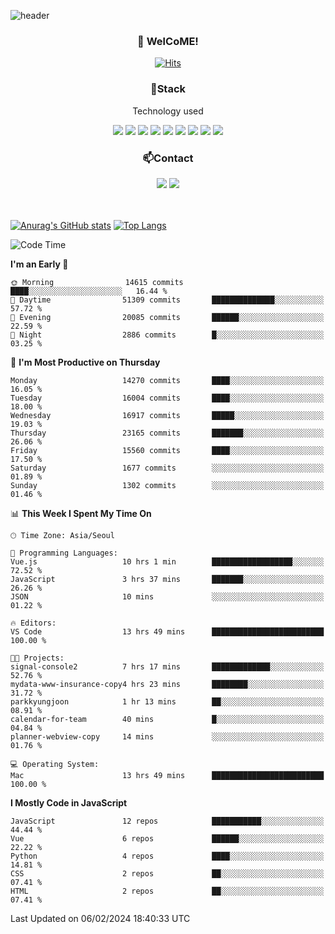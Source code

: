 ![header](https://capsule-render.vercel.app/api?type=waving&color=gradient&height=200&text=Kyungjoon&fontAlign=70&fontAlignY=40&animation=twinkling)

<h3 align="center">👋 WelCoME!</h3>

<div align=center>
  
[![Hits](https://hits.seeyoufarm.com/api/count/incr/badge.svg?url=https%3A%2F%2Fgithub.com%2Fuvula6921&count_bg=%2322BAC9&title_bg=%23827F7F&icon=iconify.svg&icon_color=%2325A27F&title=visits&edge_flat=false)](https://hits.seeyoufarm.com)
  
</div>
<h3 align="center">📌Stack</h3>
<p align="center">Technology used</p>
<div align="center"><img src="https://img.shields.io/badge/HTML5-E34F26?style=flat-square&logo=HTML5&logoColor=white"></img> <img src="https://img.shields.io/badge/CSS3-0A84FF?style=flat-square&logo=CSS3&logoColor=white"></img> <img src="https://img.shields.io/badge/JavaScript-FFCD11?style=flat-square&logo=JavaScript&logoColor=white"></img> <img src="https://img.shields.io/badge/React-00BCF6?style=flat-square&logo=React&logoColor=white"></img> <img src="https://img.shields.io/badge/jQuery-3655FF?style=flat-square&logo=jQuery&logoColor=white"></img> <img src="https://img.shields.io/badge/Ruby-E0115F?style=flat-square&logo=Ruby&logoColor=white"></img> <img src="https://img.shields.io/badge/Python-4B8BBE?style=flat-square&logo=Python&logoColor=white"></img> <img src="https://img.shields.io/badge/Vue-4FC08D?style=flat-square&logo=Vue.js&logoColor=white"></img> <img src="https://img.shields.io/badge/Nuxt-00DC82?style=flat-square&logo=Nuxt.js&logoColor=white"></img></div>

<h3 align="center">📫Contact</h3>
<div align="center"><a href="https://velog.io/@uvula6921/"><img src="https://img.shields.io/badge/Blog-20c997?style=flat-square&logo=V&logoColor=white"/></a> <a href="pkj6921@gmail.com"><img src="https://img.shields.io/badge/Gmail-EA4335?style=flat-square&logo=Gmail&logoColor=white"/></a></div>
<br>
<br>

[![Anurag's GitHub stats](https://github-readme-stats.vercel.app/api?username=uvula6921&hide=stars,issues&show_icons=true&count_private=true&theme=tokyonight)](https://github.com/anuraghazra/github-readme-stats)
[![Top Langs](https://github-readme-stats.vercel.app/api/top-langs/?username=uvula6921&hide=css,jupyter%20notebook,html&exclude_repo=uvula6921,uvula6921.github.io&layout=compact&langs_count=8)](https://github.com/anuraghazra/github-readme-stats)

<!--START_SECTION:waka-->
![Code Time](http://img.shields.io/badge/Code%20Time-2%2C064%20hrs%2027%20mins-blue)

**I'm an Early 🐤** 

```text
🌞 Morning                14615 commits       ████░░░░░░░░░░░░░░░░░░░░░   16.44 % 
🌆 Daytime                51309 commits       ██████████████░░░░░░░░░░░   57.72 % 
🌃 Evening                20085 commits       ██████░░░░░░░░░░░░░░░░░░░   22.59 % 
🌙 Night                  2886 commits        █░░░░░░░░░░░░░░░░░░░░░░░░   03.25 % 
```
📅 **I'm Most Productive on Thursday** 

```text
Monday                   14270 commits       ████░░░░░░░░░░░░░░░░░░░░░   16.05 % 
Tuesday                  16004 commits       ████░░░░░░░░░░░░░░░░░░░░░   18.00 % 
Wednesday                16917 commits       █████░░░░░░░░░░░░░░░░░░░░   19.03 % 
Thursday                 23165 commits       ███████░░░░░░░░░░░░░░░░░░   26.06 % 
Friday                   15560 commits       ████░░░░░░░░░░░░░░░░░░░░░   17.50 % 
Saturday                 1677 commits        ░░░░░░░░░░░░░░░░░░░░░░░░░   01.89 % 
Sunday                   1302 commits        ░░░░░░░░░░░░░░░░░░░░░░░░░   01.46 % 
```


📊 **This Week I Spent My Time On** 

```text
🕑︎ Time Zone: Asia/Seoul

💬 Programming Languages: 
Vue.js                   10 hrs 1 min        ██████████████████░░░░░░░   72.52 % 
JavaScript               3 hrs 37 mins       ███████░░░░░░░░░░░░░░░░░░   26.26 % 
JSON                     10 mins             ░░░░░░░░░░░░░░░░░░░░░░░░░   01.22 % 

🔥 Editors: 
VS Code                  13 hrs 49 mins      █████████████████████████   100.00 % 

🐱‍💻 Projects: 
signal-console2          7 hrs 17 mins       █████████████░░░░░░░░░░░░   52.76 % 
mydata-www-insurance-copy4 hrs 23 mins       ████████░░░░░░░░░░░░░░░░░   31.72 % 
parkkyungjoon            1 hr 13 mins        ██░░░░░░░░░░░░░░░░░░░░░░░   08.91 % 
calendar-for-team        40 mins             █░░░░░░░░░░░░░░░░░░░░░░░░   04.84 % 
planner-webview-copy     14 mins             ░░░░░░░░░░░░░░░░░░░░░░░░░   01.76 % 

💻 Operating System: 
Mac                      13 hrs 49 mins      █████████████████████████   100.00 % 
```

**I Mostly Code in JavaScript** 

```text
JavaScript               12 repos            ███████████░░░░░░░░░░░░░░   44.44 % 
Vue                      6 repos             ██████░░░░░░░░░░░░░░░░░░░   22.22 % 
Python                   4 repos             ████░░░░░░░░░░░░░░░░░░░░░   14.81 % 
CSS                      2 repos             ██░░░░░░░░░░░░░░░░░░░░░░░   07.41 % 
HTML                     2 repos             ██░░░░░░░░░░░░░░░░░░░░░░░   07.41 % 
```




 Last Updated on 06/02/2024 18:40:33 UTC
<!--END_SECTION:waka-->
